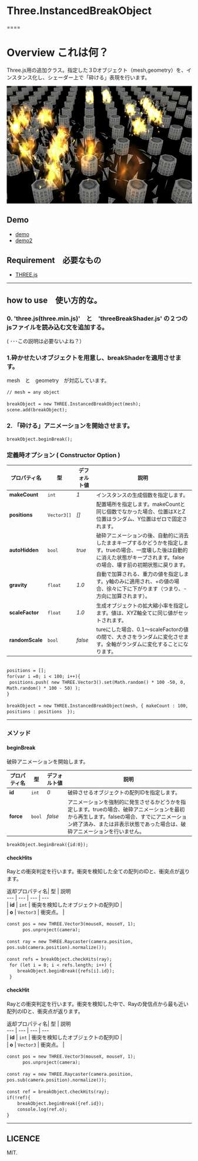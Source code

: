 # Three.InstancedBreakObject

====

# Overview これは何？
Three.js用の追加クラス。指定した３Dオブジェクト（mesh,geometry）を、インスタンス化し、シェーダー上で「砕ける」表現を行います。 

![sample](content/tumb.png)  

## Demo

* [demo](http://adrs2002.com/sandbox/breakshader/index.html)
* [demo2](http://adrs2002.com/sandbox/breakshader/instansingtest.html)

## Requirement　必要なもの
* [THREE.js](https://github.com/mrdoob/three.js/)

--------

## how to use　使い方的な。

### 0. 'three.js(three.min.js)'　と　'threeBreakShader.js' の２つのjsファイルを読み込む文を追加する。  
  ( ･･･この説明は必要ないよね？）

### 1.砕かせたいオブジェクトを用意し、breakShaderを適用させます。
   mesh　と　geometry　が対応しています。

```
// mesh = any object

breakObject = new THREE.InstancedBreakObject(mesh);
scene.add(breakObject);
```   

### 2. 「砕ける」アニメーションを開始させます。

```
breakObject.beginBreak(); 
```

### 定義時オプション ( Constructor Option )

 プロパティ名| 型 | デフォルト値 |  説明  
  --- | --- | --- |  ---  
| **makeCount** | `int` | *1* | インスタンスの生成個数を指定します。 |  
| **positions** | `Vector3[]` | *[]* | 配置場所を指定します。makeCountと同じ個数でなかった場合、位置はXとZ位置はランダム、Y位置はゼロで固定されます。 |  
| **autoHidden** | `bool` | *true* | 破砕アニメーションの後、自動的に消去したままキープするかどうかを指定します。trueの場合、一度壊した後は自動的に消えた状態がキープされます。falseの場合、壊す前の初期状態に戻ります。  |  
| **gravity** | `float` |  *1.0* | 自動で加算される、重力の値を指定します。y軸のみに適用され、+の値の場合、徐々に下に下がります（つまり、-方向に加算されます）。 |  
| **scaleFactor** | `float` |  *1.0* | 生成オブジェクトの拡大縮小率を指定します。値は、XYZ軸全てに同じ値がセットされます。 |  
| **randomScale** | `bool` |  *false* | tureにした場合、0.1～scaleFactorの値の間で、大きさをランダムに変化させます。全軸がランダムに変化することになります。 |  

```

positions = [];
for(var i =0; i < 100; i++){
 positions.push( new THREE.Vector3().set(Math.random() * 100 -50, 0, Math.random() * 100 - 50) );
}

breakObject = new THREE.InstancedBreakObject(mesh, { makeCount : 100, positions : positions  });

```
------------- 

### メソッド

#### beginBreak

破砕アニメーションを開始します。

 プロパティ名| 型 | デフォルト値 |  説明  
  --- | --- | --- |  ---  
| **id** | `int` | *0* | 破砕させるオブジェクトの配列IDを指定します。 |  
| **force** | `bool` | *false* | アニメーションを強制的に発生させるかどうかを指定します。trueの場合、破砕アニメーションを最初から再生します。falseの場合、すでにアニメーション終了済み、または非表示状態であった場合は、破砕アニメーションを行いません。 |  

```
breakObject.beginBreak({id:0});
```

#### checkHits

Rayとの衝突判定を行います。衝突を検知した全ての配列のIDと、衝突点が返ります。

 返却プロパティ名| 型 | 説明  
  --- | --- | --- |  ---  
| **id** | `int` | 衝突を検知したオブジェクトの配列ID |  
| **o** | `Vector3` | 衝突点。 |  

```
const pos = new THREE.Vector3(mouseX, mouseY, 1);
      pos.unproject(camera);

const ray = new THREE.Raycaster(camera.position, pos.sub(camera.position).normalize());

const refs = breakObject.checkHits(ray);
 for (let i = 0; i < refs.length; i++) {
    breakObject.beginBreak({refs[i].id});
 }
```

#### checkHit

Rayとの衝突判定を行います。衝突を検知した中で、Rayの発信点から最も近い配列のIDと、衝突点が返ります。

 返却プロパティ名| 型 | 説明  
  --- | --- | --- |  ---  
| **id** | `int` | 衝突を検知したオブジェクトの配列ID |  
| **o** | `Vector3` | 衝突点。 |  

```
const pos = new THREE.Vector3(mouseX, mouseY, 1);
      pos.unproject(camera);

const ray = new THREE.Raycaster(camera.position, pos.sub(camera.position).normalize());

const ref = breakObject.checkHits(ray);
if(!ref){
    breakObject.beginBreak({ref.id});
    console.log(ref.o);
}
```


---------------------------------


## LICENCE
 MIT.

